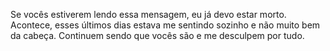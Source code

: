 Se vocês estiverem lendo essa mensagem, eu já devo estar morto. Acontece, esses últimos dias estava me sentindo sozinho e não muito bem da cabeça. Continuem sendo que vocês são e me desculpem por tudo.

